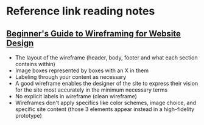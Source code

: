 # Reference link reading notes

## [Beginner's Guide to Wireframing for Website Design](https://www.flux-academy.com/blog/beginners-guide-to-wireframing-for-website-design)

- The layout of the wireframe (header, body, footer and what each section contains within)
- Image boxes represented by boxes with an X in them
- Labeling through your content as necessary
- A good wireframe enables the designer of the site to express their vision for the site most accurately in the minimum necessary terms
- No explicit labels in wireframe (clean wireframe)
- Wireframes don't apply specifics like color schemes, image choice, and specific site content (those 3 elements appear instead in a high-fidelity prototype)

